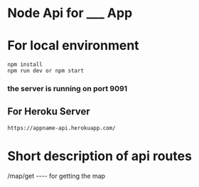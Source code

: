 # Node Api for \_\_\_ App

# For local environment

```
npm install
npm run dev or npm start
```

### the server is running on port 9091

## For Heroku Server

```
https://appname-api.herokuapp.com/
```

# Short description of api routes


/map/get ---- for getting the map  
